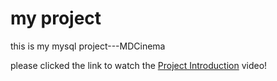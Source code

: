 # my project 

this is my mysql project---MDCinema

please clicked the link to watch the  [Project Introduction](https://www.bilibili.com/video/BV1Rv4y1w7Es?share_source=copy_pc) video! 
